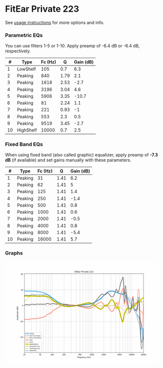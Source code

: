 # FitEar Private 223
See [usage instructions](https://github.com/jaakkopasanen/AutoEq#usage) for more options and info.

### Parametric EQs
You can use filters 1-5 or 1-10. Apply preamp of -6.4 dB or -6.4 dB, respectively.

|   # | Type      |   Fc (Hz) |    Q |   Gain (dB) |
|-----|-----------|-----------|------|-------------|
|   1 | LowShelf  |       105 | 0.7  |         6.3 |
|   2 | Peaking   |       840 | 1.79 |         2.1 |
|   3 | Peaking   |      1618 | 2.53 |        -2.7 |
|   4 | Peaking   |      3196 | 3.04 |         4.6 |
|   5 | Peaking   |      5906 | 3.35 |       -10.7 |
|   6 | Peaking   |        81 | 2.24 |         1.1 |
|   7 | Peaking   |       221 | 0.93 |        -1   |
|   8 | Peaking   |       553 | 2.3  |         0.5 |
|   9 | Peaking   |      9519 | 3.45 |        -2.7 |
|  10 | HighShelf |     10000 | 0.7  |         2.5 |

### Fixed Band EQs
When using fixed band (also called graphic) equalizer, apply preamp of **-7.3 dB** (if available) and set gains manually with these parameters.

|   # | Type    |   Fc (Hz) |    Q |   Gain (dB) |
|-----|---------|-----------|------|-------------|
|   1 | Peaking |        31 | 1.41 |         6.2 |
|   2 | Peaking |        62 | 1.41 |         5   |
|   3 | Peaking |       125 | 1.41 |         1.4 |
|   4 | Peaking |       250 | 1.41 |        -1.4 |
|   5 | Peaking |       500 | 1.41 |         0.8 |
|   6 | Peaking |      1000 | 1.41 |         0.6 |
|   7 | Peaking |      2000 | 1.41 |        -0.5 |
|   8 | Peaking |      4000 | 1.41 |         0.8 |
|   9 | Peaking |      8000 | 1.41 |        -5.4 |
|  10 | Peaking |     16000 | 1.41 |         5.7 |

### Graphs
![](./FitEar%20Private%20223.png)
